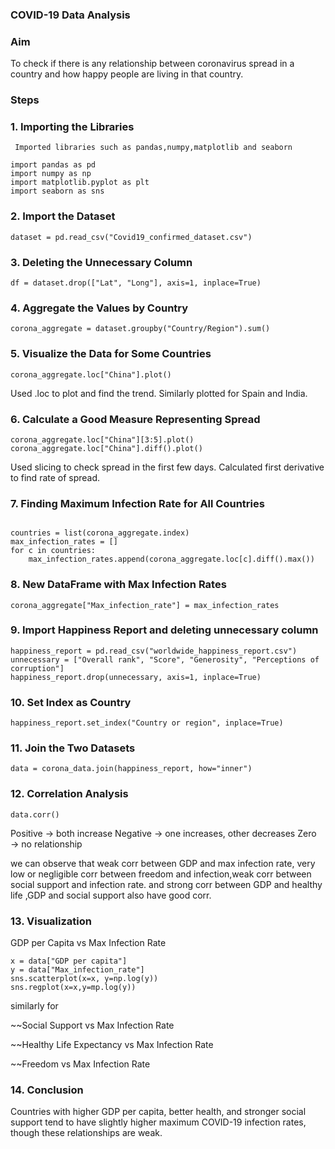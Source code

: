 ### COVID-19 Data Analysis
###  Aim
To check if there is any relationship between coronavirus spread in a country and how happy people are living in that country.

###  Steps
### 1. Importing the Libraries

     Imported libraries such as pandas,numpy,matplotlib and seaborn
     
```
import pandas as pd
import numpy as np
import matplotlib.pyplot as plt
import seaborn as sns
```

### 2. Import the Dataset
```
dataset = pd.read_csv("Covid19_confirmed_dataset.csv")
```

### 3. Deleting the Unnecessary Column

```
df = dataset.drop(["Lat", "Long"], axis=1, inplace=True)
```
### 4. Aggregate the Values by Country

```
corona_aggregate = dataset.groupby("Country/Region").sum()
```

### 5. Visualize the Data for Some Countries

```
corona_aggregate.loc["China"].plot()
```
Used .loc to plot and find the trend.
Similarly plotted for Spain and India.

### 6. Calculate a Good Measure Representing Spread

```
corona_aggregate.loc["China"][3:5].plot()
corona_aggregate.loc["China"].diff().plot()
```
Used slicing to check spread in the first few days.
Calculated first derivative to find rate of spread.

### 7. Finding Maximum Infection Rate for All Countries

```

countries = list(corona_aggregate.index)
max_infection_rates = []
for c in countries:
    max_infection_rates.append(corona_aggregate.loc[c].diff().max())
```

### 8. New DataFrame with Max Infection Rates

```
corona_aggregate["Max_infection_rate"] = max_infection_rates
```

### 9. Import Happiness Report and deleting unnecessary column

```
happiness_report = pd.read_csv("worldwide_happiness_report.csv")
unnecessary = ["Overall rank", "Score", "Generosity", "Perceptions of corruption"]
happiness_report.drop(unnecessary, axis=1, inplace=True)
```

### 10. Set Index as Country

```
happiness_report.set_index("Country or region", inplace=True)
```

### 11. Join the Two Datasets

```
data = corona_data.join(happiness_report, how="inner")
```

### 12. Correlation Analysis

```
data.corr()
```

Positive → both increase
Negative → one increases, other decreases
Zero → no relationship

we can observe that weak corr between GDP and max infection rate, very low or negligible corr between freedom and infection,weak corr between social support and infection rate.
and strong corr between GDP and healthy life ,GDP and social support also have good corr.

### 13. Visualization
GDP per Capita vs Max Infection Rate
```
x = data["GDP per capita"]
y = data["Max_infection_rate"]
sns.scatterplot(x=x, y=np.log(y))
sns.regplot(x=x,y=mp.log(y))
```
similarly for

~~Social Support vs Max Infection Rate

~~Healthy Life Expectancy vs Max Infection Rate

~~Freedom vs Max Infection Rate

### 14. Conclusion

Countries with higher GDP per capita, better health, and stronger social support tend to have slightly higher maximum COVID-19 infection rates,
though these relationships are weak. 








